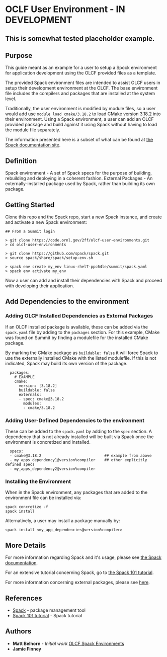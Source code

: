 # OCLF User Environment - IN DEVELOPMENT

## This is somewhat tested placeholder example.

## Purpose

This guide meant as an example for a user to setup a Spock environment for application development using the OLCF 
provided files as a template.

The provided Spack environment files are intended to assist OLCF users in setup their development environment at the 
OLCF.  The base environment file includes the compilers and packages that are installed at the system level.

Traditionally, the user environment is modified by module files, so a user would add use  ``module load cmake/3.18.2`` to 
load CMake version 3.18.2 into their environment.  Using a Spack environment, a user can add an OLCF provided package
and build against it using Spack without having to load the module file separately.

The information presented here is a subset of what can be found at [the Spack documentation site](https://spack.readthedocs.io/).

## Definition

Spack environment - A set of Spack specs for the purpose of building, rebuilding and deploying in a coherent fashion.
External Packages - An externally-installed package used by Spack, rather than building its own package.

## Getting Started

Clone this repo and the Spack repo, start a new Spack instance, and create and activate a new Spack environment:

```
## From a Summit login

> git clone https://code.ornl.gov/2ff/olcf-user-environments.git
> cd olcf-user-environments

> git clone https://github.com/spack/spack.git
> source spack/share/spack/setup-env.sh

> spack env create my_env linux-rhel7-ppc64le/summit/spack.yaml
> spack env activate my_env
```

Now a user can add and install their dependencies with Spack and proceed with developing their application.

## Add Dependencies to the environment

### Adding OLCF Installed Dependencies as External Packages

If an OLCF installed package is available, these can be added via the `spack.yaml` file by adding to the `packages`
section.  For this example, CMake was found on Summit by finding a modulefile for the installed CMake package.

By marking the CMake package as `buildable: false` it will force Spack to use the externally installed CMake with the 
listed modulefile.  If this is not indicated, Spack may build its own version of the package.

```
  packages:
    # EXAMPLE
    cmake:
      version: [3.18.2]
      buildable: false
      externals:
      - spec: cmake@3.18.2
        modules:
        - cmake/3.18.2
```

### Adding User-Defined Dependencies to the environment

These can be added to the `spack.yaml` by adding to the `spec` section.  A dependency that is not already installed
will be built via Spack once the environment is concretized and installed.

```
  specs:
  - cmake@3.18.2                            ## example from above
  - my_apps_dependency1@version%compiler    ## other explicitly defined specs
  - my_apps_dependency2@version%compiler
```

### Installing the Environment

When in the Spack environment, any packages that are added to the environment file can be installed via:

```
spack concretize -f
spack install
```

Alternatively, a user may install a package manually by:

```
spack install <my_app_dependencies@version%compiler>
```

## More Details

For more information regarding Spack and it's usage, please see [the Spack documentation](https://spack.readthedocs.io/).

For an extensive tutorial concerning Spack, go to [the Spack 101 tutorial](https://spack-tutorial.readthedocs.io/en/latest/).

For more information concerning external packages, please see [here](https://spack.readthedocs.io/en/latest/build_settings.html#external-packages).

## References
* [Spack](https://spack.readthedocs.io/) - package management tool
* [Spack 101 tutorial](https://spack-tutorial.readthedocs.io/en/latest/) - Spack tutorial

## Authors
* **Matt Belhorn** - *Initial work* [OLCF Spack Environments](https://github.com/mpbelhorn/olcf-spack-environments)
* **Jamie Finney**
